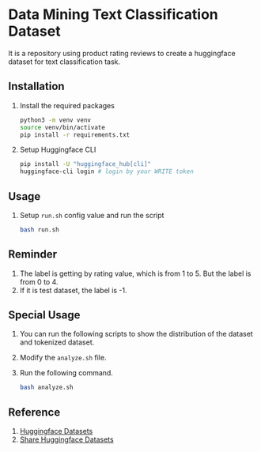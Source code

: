 # Data Mining Text Classification Dataset

It is a repository using product rating reviews to create a huggingface dataset for text classification task.

## Installation

1. Install the required packages
    ```bash
    python3 -m venv venv
    source venv/bin/activate
    pip install -r requirements.txt
    ```

2. Setup Huggingface CLI
    ```bash
    pip install -U "huggingface_hub[cli]"
    huggingface-cli login # login by your WRITE token
    ```

## Usage

1. Setup `run.sh` config value and run the script
    ```bash
    bash run.sh
    ```

## Reminder

1. The label is getting by rating value, which is from 1 to 5. But the label is from 0 to 4.
2. If it is test dataset, the label is -1.

## Special Usage

1. You can run the following scripts to show the distribution of the dataset and tokenized dataset.

2. Modify the `analyze.sh` file.

3. Run the following command.
    ```bash
    bash analyze.sh
    ```

## Reference

1. [Huggingface Datasets](https://huggingface.co/docs/datasets/)
2. [Share Huggingface Datasets](https://huggingface.co/docs/datasets/share)